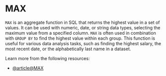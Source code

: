 # MAX

`MAX` is an aggregate function in SQL that returns the highest value in a set of values. It can be used with numeric, date, or string data types, selecting the maximum value from a specified column. `MAX` is often used in combination with `GROUP BY` to find the highest value within each group. This function is useful for various data analysis tasks, such as finding the highest salary, the most recent date, or the alphabetically last name in a dataset.

Learn more from the following resources:

- [@article@MAX](https://www.techonthenet.com/sql/max.php)